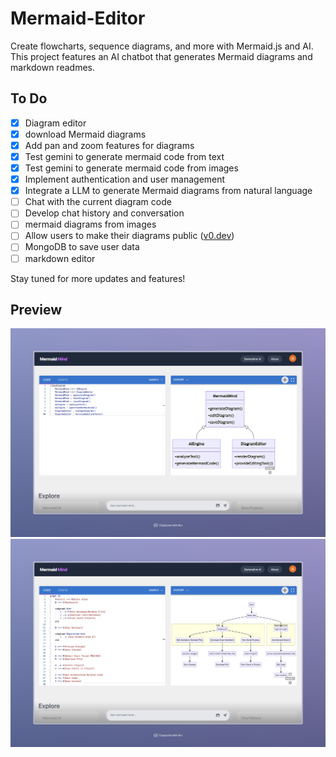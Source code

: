 # Mermaid-Editor

Create flowcharts, sequence diagrams, and more with Mermaid.js and AI. This project features an AI chatbot that generates Mermaid diagrams and markdown readmes.

## To Do

- [x] Diagram editor
- [x] download Mermaid diagrams
- [x] Add pan and zoom features for diagrams
- [x] Test gemini to generate mermaid code from text
- [x] Test gemini to generate mermaid code from images
- [x] Implement authentication and user management
- [x] Integrate a LLM to generate Mermaid diagrams from natural language
- [ ] Chat with the current diagram code
- [ ] Develop chat history and conversation
- [ ] mermaid diagrams from images
- [ ] Allow users to make their diagrams public ([v0.dev](https://v0.dev/))
- [ ] MongoDB to save user data
- [ ] markdown editor

Stay tuned for more updates and features!

## Preview

![Mermaid V1 Demo](/assets/mermaidmind.jpeg)
![Mermaid V1 Demo](/assets/mermaidmind2.jpeg)
